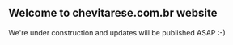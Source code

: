 ## Welcome to chevitarese.com.br website

We're under construction and updates will be published ASAP :-)
